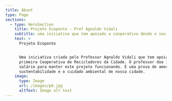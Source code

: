 ```yaml
---
title: About
type: Page
sections:
  - type: HeroSection
    title: Projeto Ecoponto - Prof Agnaldo Vidali
    subtitle: uma iniciativa que tem apoiado a cooperativa desde o seu início
    text: >
      Projeto Ecoponto 


      Uma iniciativa criada pelo Professor Agnaldo Vidali que tem apoiado a
      primeira Cooperativa de Recicladores da Cidade. O professor doa 1/3 de seu
      salário para manter este projeto funcionando. É uma prova de amor pela
      sustentabilidade e o cuidado ambiental de nossa cidade. 
    image:
      type: Image
      url: /images/p6.jpg
      altText: Image alt text
---
```

